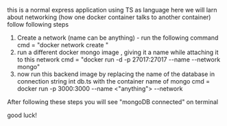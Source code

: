 this is a normal express application using TS as language
here we will larn about networking (how one docker container talks to another container)
follow following steps

1. Create a network (name can be anything) - run the following command
   cmd = "docker network create <network name>"
2. run a different docker mongo image , giving it a name while attaching it to this network
   cmd = "docker run -d -p 27017:27017 --name <container name> --network <network name> mongo"
3. now run this backend image by replacing the name of the database in connection string int db.ts with the container name of mongo
   cmd = docker run -p 3000:3000 --name <"anything"> --network <network name> <image name>

After following these steps you will see "mongoDB connected" on terminal

good luck!
